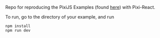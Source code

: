 Repo for reproducing the PixiJS Examples (found [here](https://pixijs.com/8.x/examples)) with Pixi-React.

To run, go to the directory of your example, and run

```
npm install
npm run dev
```